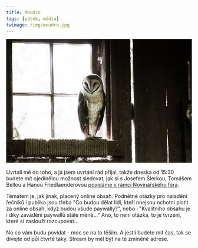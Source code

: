 ```yaml
---
title: Moudro
tags: [pátek, média]
twimage: /img/moudro.jpg
---
```


![cover](/img/moudro.jpg)

Uvrtali mě do toho, a já jsem uvrtání rád přijal, takže dneska od 15:30 budete mít ojedinělou možnost sledovat, jak si s Josefem Šlerkou, Tomášem Bellou a Hanou Friedlaenderovou [povídáme v rámci Novinářského fóra](https://www.nfnz.cz/novinarske-forum-2021/).

Tématem je, jak jinak, placený online obsah. Podnětné otázky pro naladění řečníků i publika jsou třeba "Co budou dělat lidi, kteří nnejsou ochotni platit za online obsah, když budou všude paywally?", nebo i "Kvalitního obsahu je i díky zavádění paywallů stále méně..." Ano, to není otázka, to je tvrzení, které si zaslouží rozcupovat...

No co vám budu povídat - moc se na to těším. A jestli budete mít čas, tak se dívejte od půl čtvrté taky. Stream by měl být na té zmíněné adrese.